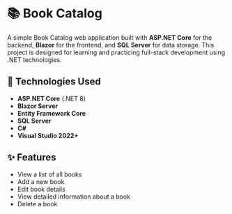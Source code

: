 # 📚 Book Catalog

A simple Book Catalog web application built with **ASP.NET Core** for the backend, **Blazor** for the frontend, and **SQL Server** for data storage. This project is designed for learning and practicing full-stack development using .NET technologies.

## 🔧 Technologies Used

- **ASP.NET Core** (.NET 8)
- **Blazor Server**
- **Entity Framework Core**
- **SQL Server**
- **C#**
- **Visual Studio 2022+**

## ✨ Features

- View a list of all books
- Add a new book
- Edit book details
- View detailed information about a book
- Delete a book

